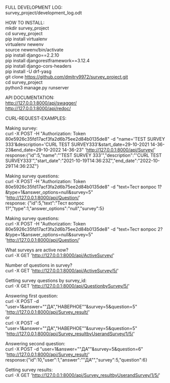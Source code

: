 FULL DEVELOPMENT LOG:  
survey_project/development_log.odt   
  
  
HOW TO INSTALL:  
mkdir survey_project  
cd survey_project  
pip install virtualenv  
virtualenv newenv  
source newenv/bin/activate  
pip install django==2.2.10  
pip install djangorestframework==3.12.4    
pip install django-cors-headers  
pip install -U drf-yasg  
git clone https://github.com/dmitry9972/survey_project.git  
cd survey_project  
python3 manage.py runserver  
  
  
API DOCUMENTATION:  
http://127.0.0.1:8000/api/swagger/  
http://127.0.0.1:8000/api/redoc/  
  
  
CURL-REQUEST-EXAMPLES:  

Making survey:  
curl -X POST -H "Authorization: Token 80e5926c35fd17acf3fa2d6b75ee2d84b0135de8" -d "name='TEST SURVEY 333'&description='CURL TEST SURVEY333'&start_date=29-10-2021 14-36-23&end_date=29-10-2022 14-36-23" 'http://127.0.0.1:8000/api/Survey/'  
response:{"id":5,"name":"'TEST SURVEY 333'","description":"'CURL TEST SURVEY333'","start_date":"2021-10-19T14:36:23Z","end_date":"2022-10-29T14:36:23Z"}  
  
Making survey questions:  
curl -X POST -H "Authorization: Token 80e5926c35fd17acf3fa2d6b75ee2d84b0135de8" -d "text=Тест вопрос 1?&type=1&answer_options=null&survey=5" 'http://127.0.0.1:8000/api/Question/'  
response: {"id":5,"text":"Тест вопрос 1?","type":1,"answer_options":"null","survey":5}  
  
Making survey questions:  
curl -X POST -H "Authorization: Token 80e5926c35fd17acf3fa2d6b75ee2d84b0135de8" -d "text=Тест вопрос 2?&type=1&answer_options=null&survey=5" 'http://127.0.0.1:8000/api/Question/'  
  
What surveys are active now?  
curl -X GET 'http://127.0.0.1:8000/api/ActiveSurvey/'  
  
Number of questions in survey?  
curl -X GET 'http://127.0.0.1:8000/api/ActiveSurvey/5/'  
  
Getting survey questions by survey_id:  
curl -X GET 'http://127.0.0.1:8000/api/QuestionbySurvey/5/'  
  
Answering first question:  
curl -X POST -d "user=1&answer="\"ДА\",\"НАВЕРНОЕ\""&survey=5&question=5" 'http://127.0.0.1:8000/api/Survey_result/'  
or   
curl -X POST -d "user=1&answer="\"ДА\",\"НАВЕРНОЕ\""&survey=5&question=5" 'http://127.0.0.1:8000/api/Survey_resultbyUserandSurvey/1/5/'  
  
Answering second question:  
curl -X POST -d "user=1&answer="\"ДА\""&survey=5&question=6" 'http://127.0.0.1:8000/api/Survey_result/'  
response:{"id":10,"user":1,"answer":"\"ДА\"","survey":5,"question":6}  
  
Getting survey results:  
curl -X GET 'http://127.0.0.1:8000/api/Survey_resultbyUserandSurvey/1/5/'  




